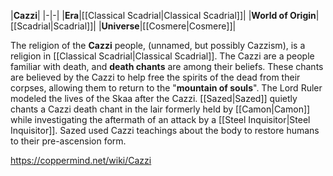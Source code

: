 |**Cazzi**|
|-|-|
|**Era**|[[Classical Scadrial\|Classical Scadrial]]|
|**World of Origin**|[[Scadrial\|Scadrial]]|
|**Universe**|[[Cosmere\|Cosmere]]|

The religion of the **Cazzi** people, (unnamed, but possibly Cazzism), is a religion in [[Classical Scadrial\|Classical Scadrial]].
The Cazzi are a people familiar with death, and **death chants** are among their beliefs. These chants are believed by the Cazzi to help free the spirits of the dead from their corpses, allowing them to return to the "**mountain of souls**". The Lord Ruler modeled the lives of the Skaa after the Cazzi.
[[Sazed\|Sazed]] quietly chants a Cazzi death chant in the lair formerly held by [[Camon\|Camon]] while investigating the aftermath of an attack by a [[Steel Inquisitor\|Steel Inquisitor]].
Sazed used Cazzi teachings about the body to restore humans to their pre-ascension form.



https://coppermind.net/wiki/Cazzi